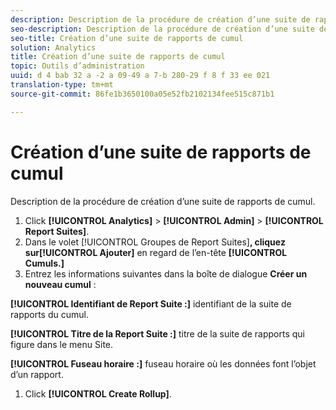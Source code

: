 ```yaml
---
description: Description de la procédure de création d’une suite de rapports de cumul.
seo-description: Description de la procédure de création d’une suite de rapports de cumul.
seo-title: Création d’une suite de rapports de cumul
solution: Analytics
title: Création d’une suite de rapports de cumul
topic: Outils d’administration
uuid: d 4 bab 32 a -2 a 09-49 a 7-b 280-29 f 8 f 33 ee 021
translation-type: tm+mt
source-git-commit: 86fe1b3650100a05e52fb2102134fee515c871b1

---
```



# Création d’une suite de rapports de cumul

Description de la procédure de création d’une suite de rapports de cumul.

1. Click **[!UICONTROL Analytics]** &gt; **[!UICONTROL Admin]** &gt; **[!UICONTROL Report Suites]**.
1. Dans le volet [!UICONTROL Groupes de Report Suites]**, cliquez sur[!UICONTROL Ajouter]** en regard de l’en-tête **[!UICONTROL Cumuls.]**
1.  Entrez les informations suivantes dans la boîte de dialogue **Créer un nouveau cumul** : 

   **[!UICONTROL Identifiant de Report Suite :]** identifiant de la suite de rapports du cumul.

   **[!UICONTROL Titre de la Report Suite :]** titre de la suite de rapports qui figure dans le menu Site.

   **[!UICONTROL Fuseau horaire :]** fuseau horaire où les données font l’objet d’un rapport.
1. Click **[!UICONTROL Create Rollup]**.
